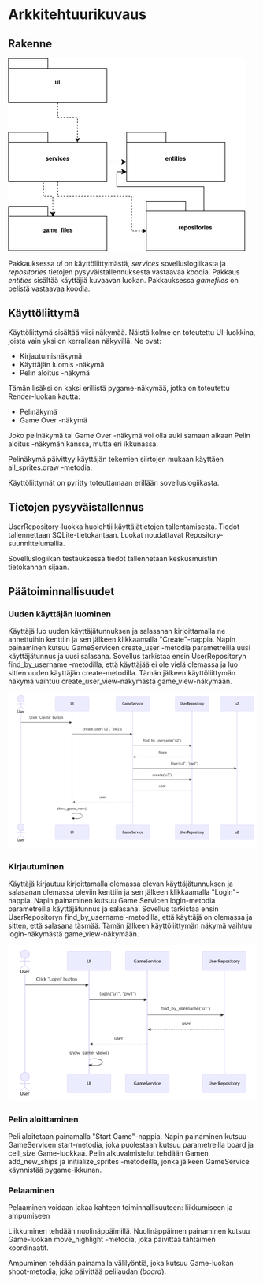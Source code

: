 # Arkkitehtuurikuvaus

## Rakenne

![Luokka/pakkauskaavio](./kuvat/arkkitehtuuri-pakkaus.png)

Pakkauksessa _ui_ on käyttöliittymästä, _services_ sovelluslogiikasta ja _repositories_ tietojen pysyväistallennuksesta vastaavaa koodia. Pakkaus _entities_ sisältää käyttäjiä kuvaavan luokan. Pakkauksessa _gamefiles_ on pelistä vastaavaa koodia.

## Käyttöliittymä

Käyttöliittymä sisältää viisi näkymää. Näistä kolme on toteutettu UI-luokkina, joista vain yksi on kerrallaan näkyvillä. Ne ovat:
- Kirjautumisnäkymä
- Käyttäjän luomis -näkymä
- Pelin aloitus -näkymä

Tämän lisäksi on kaksi erillistä pygame-näkymää, jotka on toteutettu Render-luokan kautta:
- Pelinäkymä
- Game Over -näkymä

Joko pelinäkymä tai Game Over -näkymä voi olla auki samaan aikaan Pelin aloitus -näkymän kanssa, mutta eri ikkunassa.

Pelinäkymä päivittyy käyttäjän tekemien siirtojen mukaan käyttäen all_sprites.draw -metodia.

Käyttöliittymät on pyritty toteuttamaan erillään sovelluslogiikasta.

## Tietojen pysyväistallennus

UserRepository-luokka huolehtii käyttäjätietojen tallentamisesta. Tiedot tallennettaan SQLite-tietokantaan. Luokat noudattavat Repository-suunnittelumallia.

Sovelluslogiikan testauksessa tiedot tallennetaan keskusmuistiin tietokannan sijaan.

## Päätoiminnallisuudet

### Uuden käyttäjän luominen

Käyttäjä luo uuden käyttäjätunnuksen ja salasanan kirjoittamalla ne annettuihin kenttiin ja sen jälkeen klikkaamalla "Create"-nappia. Napin painaminen kutsuu GameServicen create_user -metodia parametreilla uusi käyttäjätunnus ja uusi salasana. Sovellus tarkistaa ensin UserRepositoryn find_by_username -metodilla, että käyttäjää ei ole vielä olemassa ja luo sitten uuden käyttäjän create-metodilla. Tämän jälkeen käyttöliittymän näkymä vaihtuu create_user_view-näkymästä game_view-näkymään.

![Uuden käyttäjän luonti](./kuvat/kayttajanluomis-sekvenssi.png)

### Kirjautuminen

Käyttäjä kirjautuu kirjoittamalla olemassa olevan käyttäjätunnuksen ja salasanan olemassa oleviin kenttiin ja sen jälkeen klikkaamalla "Login"-nappia. Napin painaminen kutsuu Game Servicen login-metodia parametreilla käyttäjätunnus ja salasana. Sovellus tarkistaa ensin UserRepositoryn find_by_username -metodilla, että käyttäjä on olemassa ja sitten, että salasana täsmää. Tämän jälkeen käyttöliittymän näkymä vaihtuu login-näkymästä game_view-näkymään.

![Kirjautuminen](./kuvat/kirjautumis-sekvenssi.png)

### Pelin aloittaminen

Peli aloitetaan painamalla "Start Game"-nappia. Napin painaminen kutsuu GameServicen start-metodia, joka puolestaan kutsuu parametreilla board ja cell_size Game-luokkaa. Pelin alkuvalmistelut tehdään Gamen add_new_ships ja initialize_sprites -metodeilla, jonka jälkeen GameService käynnistää pygame-ikkunan.

### Pelaaminen

Pelaaminen voidaan jakaa kahteen toiminnallisuuteen: liikkumiseen ja ampumiseen

Liikkuminen tehdään nuolinäppäimillä. Nuolinäppäimen painaminen kutsuu Game-luokan move_highlight -metodia, joka päivittää tähtäimen koordinaatit.

Ampuminen tehdään painamalla välilyöntiä, joka kutsuu Game-luokan shoot-metodia, joka päivittää pelilaudan (_board_).
